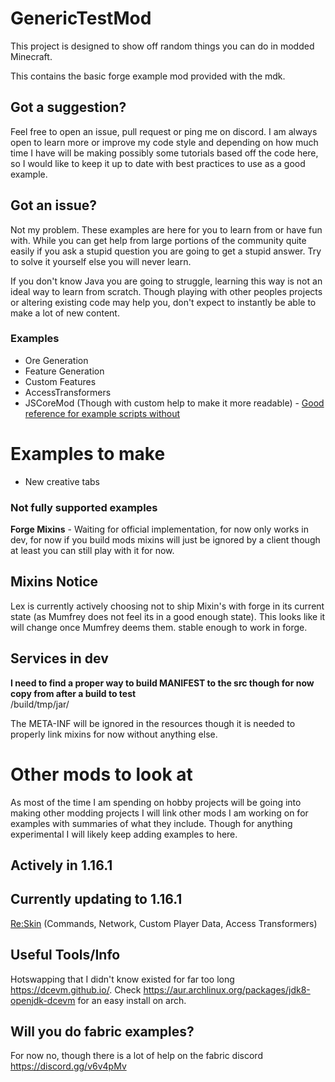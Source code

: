 GenericTestMod
======
This project is designed to show off random things you can do in modded Minecraft.

This contains the basic forge example mod provided with the mdk.

## Got a suggestion?
Feel free to open an issue, pull request or ping me on discord. I am always open to learn more or improve my code style
and depending on how much time I have will be making possibly some tutorials based off the code here, so I would like to
keep it up to date with best practices to use as a good example.

## Got an issue?
Not my problem. These examples are here for you to learn from or have fun with.
While you can get help from large portions of the community quite easily if you ask a stupid question you are going to get a stupid answer.
Try to solve it yourself else you will never learn.

If you don't know Java you are going to struggle, learning this way is not an ideal way to learn from scratch.
Though playing with other peoples projects or altering existing code may help you, don't expect to instantly be able to make a lot of new content.

### Examples
 * Ore Generation  
 * Feature Generation  
 * Custom Features  
 * AccessTransformers  
 * JSCoreMod (Though with custom help to make it more readable) - [Good reference for example scripts without](https://github.com/MinecraftForge/CoreMods/tree/e6fed88bfcb29bc062c04310f18ebe2777582d03/src/test/javascript)

# Examples to make
 * New creative tabs

### Not fully supported examples
**Forge Mixins** - Waiting for official implementation, for now only works in dev, for now if you build mods mixins will just
be ignored by a client though at least you can still play with it for now.

## Mixins Notice
Lex is currently actively choosing not to ship Mixin's with forge in its current state (as Mumfrey does not feel its in a good enough state).
This looks like it will change once Mumfrey deems them.
stable enough to work in forge.

## Services in dev
**I need to find a proper way to build MANIFEST to the src though for now copy from after a build to test**  
/build/tmp/jar/

The META-INF will be ignored in the resources though it is needed to properly link mixins for now without anything else.

# Other mods to look at
As most of the time I am spending on hobby projects will be going into making other modding projects I will link other mods
I am working on for examples with summaries of what they include. Though for anything experimental I will likely keep adding
examples to here.
## Actively in 1.16.1
## Currently updating to 1.16.1 
[Re:Skin](https://github.com/sekwah41/Re-Skin/tree/forge-1.16.1) (Commands, Network, Custom Player Data, Access Transformers)

## Useful Tools/Info
Hotswapping that I didn't know existed for far too long
https://dcevm.github.io/.
Check https://aur.archlinux.org/packages/jdk8-openjdk-dcevm for an easy install on arch.

## Will you do fabric examples?
For now no, though there is a lot of help on the fabric discord https://discord.gg/v6v4pMv
